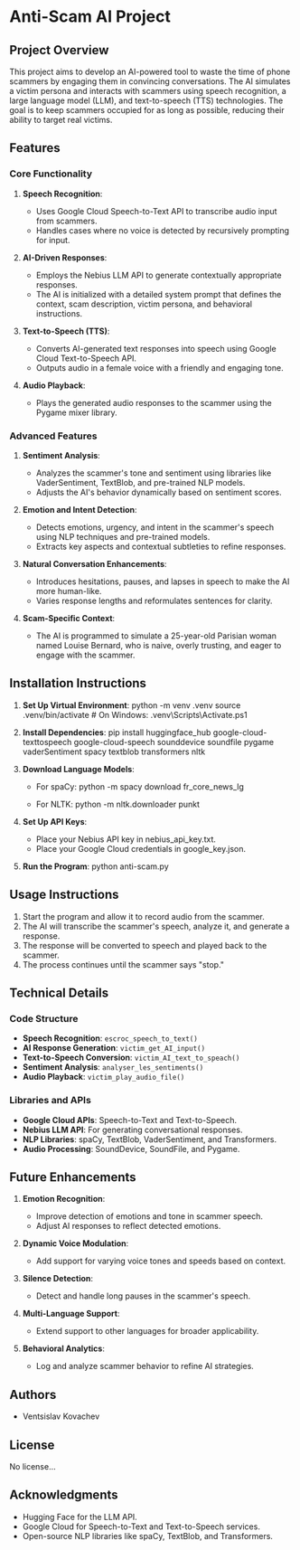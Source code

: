 # Anti-Scam AI Project

## Project Overview

This project aims to develop an AI-powered tool to waste the time of phone scammers by engaging them in convincing conversations. The AI simulates a victim persona and interacts with scammers using speech recognition, a large language model (LLM), and text-to-speech (TTS) technologies. The goal is to keep scammers occupied for as long as possible, reducing their ability to target real victims.

## Features

### Core Functionality
1. **Speech Recognition**: 
   - Uses Google Cloud Speech-to-Text API to transcribe audio input from scammers.
   - Handles cases where no voice is detected by recursively prompting for input.

2. **AI-Driven Responses**:
   - Employs the Nebius LLM API to generate contextually appropriate responses.
   - The AI is initialized with a detailed system prompt that defines the context, scam description, victim persona, and behavioral instructions.

3. **Text-to-Speech (TTS)**:
   - Converts AI-generated text responses into speech using Google Cloud Text-to-Speech API.
   - Outputs audio in a female voice with a friendly and engaging tone.

4. **Audio Playback**:
   - Plays the generated audio responses to the scammer using the Pygame mixer library.

### Advanced Features
1. **Sentiment Analysis**:
   - Analyzes the scammer's tone and sentiment using libraries like VaderSentiment, TextBlob, and pre-trained NLP models.
   - Adjusts the AI's behavior dynamically based on sentiment scores.

2. **Emotion and Intent Detection**:
   - Detects emotions, urgency, and intent in the scammer's speech using NLP techniques and pre-trained models.
   - Extracts key aspects and contextual subtleties to refine responses.

3. **Natural Conversation Enhancements**:
   - Introduces hesitations, pauses, and lapses in speech to make the AI more human-like.
   - Varies response lengths and reformulates sentences for clarity.

4. **Scam-Specific Context**:
   - The AI is programmed to simulate a 25-year-old Parisian woman named Louise Bernard, who is naive, overly trusting, and eager to engage with the scammer.

## Installation Instructions

1. **Set Up Virtual Environment**:
   python -m venv .venv
   source .venv/bin/activate  # On Windows: .venv\Scripts\Activate.ps1

2. **Install Dependencies**:
   pip install huggingface_hub google-cloud-texttospeech google-cloud-speech sounddevice soundfile pygame vaderSentiment spacy textblob transformers nltk

3. **Download Language Models**:
   - For spaCy:
     python -m spacy download fr_core_news_lg

   - For NLTK:
     python -m nltk.downloader punkt

4. **Set Up API Keys**:
   - Place your Nebius API key in nebius_api_key.txt.
   - Place your Google Cloud credentials in google_key.json.

5. **Run the Program**:
   python anti-scam.py

## Usage Instructions

1. Start the program and allow it to record audio from the scammer.
2. The AI will transcribe the scammer's speech, analyze it, and generate a response.
3. The response will be converted to speech and played back to the scammer.
4. The process continues until the scammer says "stop."

## Technical Details

### Code Structure
- **Speech Recognition**: `escroc_speech_to_text()`
- **AI Response Generation**: `victim_get_AI_input()`
- **Text-to-Speech Conversion**: `victim_AI_text_to_speach()`
- **Sentiment Analysis**: `analyser_les_sentiments()`
- **Audio Playback**: `victim_play_audio_file()`

### Libraries and APIs
- **Google Cloud APIs**: Speech-to-Text and Text-to-Speech.
- **Nebius LLM API**: For generating conversational responses.
- **NLP Libraries**: spaCy, TextBlob, VaderSentiment, and Transformers.
- **Audio Processing**: SoundDevice, SoundFile, and Pygame.

## Future Enhancements

1. **Emotion Recognition**:
   - Improve detection of emotions and tone in scammer speech.
   - Adjust AI responses to reflect detected emotions.

2. **Dynamic Voice Modulation**:
   - Add support for varying voice tones and speeds based on context.

3. **Silence Detection**:
   - Detect and handle long pauses in the scammer's speech.

4. **Multi-Language Support**:
   - Extend support to other languages for broader applicability.

5. **Behavioral Analytics**:
   - Log and analyze scammer behavior to refine AI strategies.

## Authors
- Ventsislav Kovachev

## License
No license...

## Acknowledgments
- Hugging Face for the LLM API.
- Google Cloud for Speech-to-Text and Text-to-Speech services.
- Open-source NLP libraries like spaCy, TextBlob, and Transformers.